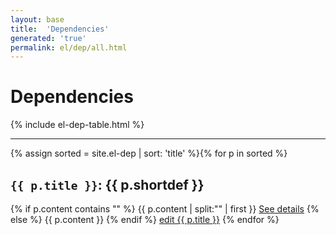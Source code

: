 ```yaml
---
layout: base
title:  'Dependencies'
generated: 'true'
permalink: el/dep/all.html
---
```


# Dependencies

{% include el-dep-table.html %}

----------

{% assign sorted = site.el-dep | sort: 'title' %}{% for p in sorted %}
<a id="al-el-dep/{{ p.title }}" class="al-dest"/>
<h2><code>{{ p.title }}</code>: {{ p.shortdef }}</h2>
{% if p.content contains "<!--details-->" %}    
{{ p.content | split:"<!--details-->" | first }}
<a href="{{ p.title }}" class="al-doc">See details</a>
{% else %}
{{ p.content }}
{% endif %}
<a href="{{ site.git_edit }}/{% if p.collection %}{{ p.relative_path }}{% else %}{{ p.path }}{% endif %}" target="#">edit {{ p.title }}</a>
{% endfor %}
